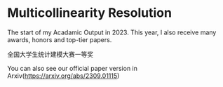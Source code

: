 # Multicollinearity Resolution

 The start of my Acadamic Output in 2023. This year, I also receive many awards, honors and top-tier papers.
 
 全国大学生统计建模大赛一等奖
 
 You can also see our official paper version in Arxiv(https://arxiv.org/abs/2309.01115)
